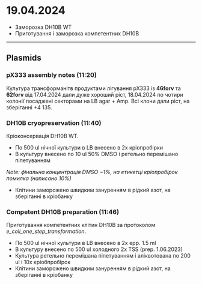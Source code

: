 19.04.2024
========
- Заморозка DH10B WT
- Приготування і заморозка компетентних DH10B

---

## Plasmids
### pX333 assembly notes (11:20)
Культура трансформанітв продуктами лігування pX333 із __46forv__ та __62forv__ від 17.04.2024 дали дуже хороший ріст, 18.04.2024 по чотири колонії посаджені секторами на LB agar + Amp. Всі клони дали ріст, на зберіганні +4 135.

### DH10B cryopreservation (11:40)
Кріоконсервація DH10B WT.

- По 500 ul нічної культури в LB внесено в 2x кріопробірки
- В культуру внесено по 10 ul 50% DMSO і ретельно перемішано піпетуванням

_Note: фінальна концентрація DMSO ~1%, на етикетці кріопробірок помилка (написано 10%)_

- Клітини заморожено швидким зануренням в рідкий азот, на зберіганні в кріобанку

### Competent DH10B preparation (11:46)
Приготування компетентних клітин DH10B за протоколом _e_coli_one_step_transformation_.

- По 500 ul нічної культури в LB внесено в 2x epp. 1.5 ml
- В культуру внесено по 500 ul холодного  2x TSS (prep. 1.06.2023)
- Культура ретельно перемішана піпетуванням і аліквотована по 200 ul і 10x кріобпробірок
- Клітини заморожено швидким зануренням в рідкий азот, на зберіганні в кріобанку